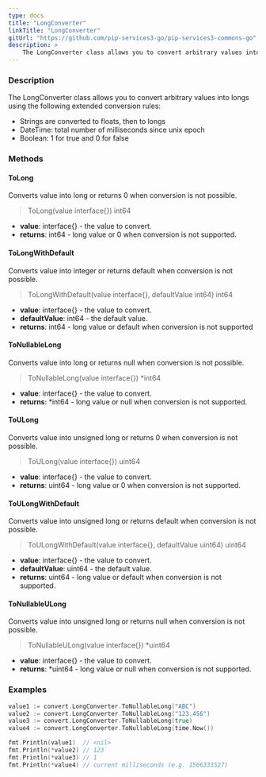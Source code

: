 ```yaml
---
type: docs
title: "LongConverter"
linkTitle: "LongConverter"
gitUrl: "https://github.com/pip-services3-go/pip-services3-commons-go"
description: > 
    The LongConverter class allows you to convert arbitrary values into longs using extended conversion rules.
---
```


### Description

The LongConverter class allows you to convert arbitrary values into longs using the following extended conversion rules:

- Strings are converted to floats, then to longs
- DateTime: total number of milliseconds since unix epoсh   
- Boolean: 1 for true and 0 for false

### Methods

#### ToLong
Converts value into long or returns 0 when conversion is not possible.

> ToLong(value interface{}) int64

- **value**: interface{} - the value to convert.
- **returns**: int64 - long value or 0 when conversion is not supported.

#### ToLongWithDefault
Converts value into integer or returns default when conversion is not possible.

> ToLongWithDefault(value interface{}, defaultValue int64) int64

- **value**: interface{} - the value to convert.
- **defaultValue**: int64 - the default value.
- **returns**: int64 - long value or default when conversion is not supported

#### ToNullableLong
Converts value into long or returns null when conversion is not possible.

> ToNullableLong(value interface{}) *int64

- **value**: interface{} - the value to convert.
- **returns**: *int64 - long value or null when conversion is not supported.


#### ToULong
Converts value into unsigned long or returns 0 when conversion is not possible.

> ToULong(value interface{}) uint64

- **value**: interface{} - the value to convert.
- **returns**: uint64 - long value or 0 when conversion is not supported.

#### ToULongWithDefault
Converts value into unsigned long or returns default when conversion is not possible.

> ToULongWithDefault(value interface{}, defaultValue uint64) uint64

- **value**: interface{} - the value to convert.
- **defaultValue**: uint64 - the default value.
- **returns**: uint64 - long value or default when conversion is not supported.

#### ToNullableULong
Converts value into unsigned long or returns null when conversion is not possible.

> ToNullableULong(value interface{}) *uint64

- **value**: interface{} - the value to convert.
- **returns**: *uint64 - long value or null when conversion is not supported.

### Examples

```go
value1 := convert.LongConverter.ToNullableLong("ABC")
value2 := convert.LongConverter.ToNullableLong("123.456")
value3 := convert.LongConverter.ToNullableLong(true)
value4 := convert.LongConverter.ToNullableLong(time.Now())

fmt.Println(value1)  // <nil>
fmt.Println(*value2) // 123
fmt.Println(*value3) // 1
fmt.Println(*value4) // current milliseconds (e.g. 1566333527)

```
